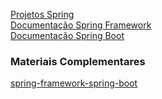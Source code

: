 [Projetos Spring](https://spring.io/)  
[Documentação Spring Framework](https://spring.io/projects/spring-framework)  
[Documentação Spring Boot](https://spring.io/projects/spring-boot)  

### Materiais Complementares

[spring-framework-spring-boot](./spring-framework-spring-boot.pdf)